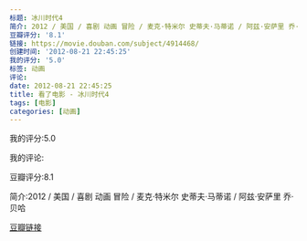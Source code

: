 ```yaml
---
标题: 冰川时代4
简介: 2012 / 美国 / 喜剧 动画 冒险 / 麦克·特米尔 史蒂夫·马蒂诺 / 阿兹·安萨里 乔·贝哈
豆瓣评分: '8.1'
链接: https://movie.douban.com/subject/4914468/
创建时间: '2012-08-21 22:45:25'
我的评分: '5.0'
标签: 动画
评论:
date: 2012-08-21 22:45:25
title: 看了电影 - 冰川时代4
tags: [电影]
categories: [动画]
---
```


我的评分:5.0

我的评论:

豆瓣评分:8.1

简介:2012 / 美国 / 喜剧 动画 冒险 / 麦克·特米尔 史蒂夫·马蒂诺 / 阿兹·安萨里 乔·贝哈

[豆瓣链接](https://movie.douban.com/subject/4914468/)

